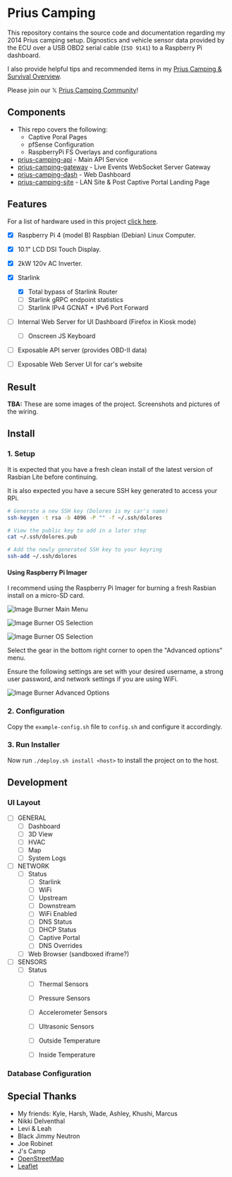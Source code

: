 # Prius Camping

This repository contains the source code and documentation regarding my 2014 Prius camping setup. Dignostics and vehicle sensor data provided by the ECU over a USB OBD2 serial cable (`ISO 9141`) to a Raspberry Pi dashboard.

I also provide helpful tips and recommended items in my [Prius Camping & Survival Overview](./docs/README.md).

Please join our 𝕏 [Prius Camping Community](https://x.com/i/communities/1760105186679570893)!

## Components
- This repo covers the following:
  - Captive Poral Pages
  - pfSense Configuration
  - RaspberryPi FS Overlays and configurations
- [prius-camping-api](https://github.com/anthonywww/prius-camping-api) - Main API Service
- [prius-camping-gateway](https://github.com/anthonywww/prius-camping-gateway) - Live Events WebSocket Server Gateway
- [prius-camping-dash](https://github.com/anthonywww/prius-camping-dash) - Web Dashboard
- [prius-camping-site](https://github.com/anthonywww/prius-camping-site) - LAN Site & Post Captive Portal Landing Page

## Features

For a list of hardware used in this project [click here](./docs/prius_camping.md#hardware).

- [x] Raspberry Pi 4 (model B) Raspbian (Debian) Linux Computer.
- [x] 10.1" LCD DSI Touch Display.
- [x] 2kW 120v AC Inverter.
- [x] Starlink
  - [x] Total bypass of Starlink Router
  - [ ] Starlink gRPC endpoint statistics
  - [ ] Starlink IPv4 GCNAT + IPv6 Port Forward
- [ ] Internal Web Server for UI Dashboard (Firefox in Kiosk mode)
  - [ ] Onscreen JS Keyboard
- [ ] Exposable API server (provides OBD-II data)
- [ ] Exposable Web Server UI for car's website


## Result

**TBA:** These are some images of the project. Screenshots and pictures of the wiring.



## Install

### 1. Setup

It is expected that you have a fresh clean install of the latest version of Rasbian Lite before continuing.

It is also expected you have a secure SSH key generated to access your RPi.

```sh
# Generate a new SSH key (Dolores is my car's name)
ssh-keygen -t rsa -b 4096 -P "" -f ~/.ssh/dolores

# View the public key to add in a later step
cat ~/.ssh/dolores.pub

# Add the newly generated SSH key to your keyring
ssh-add ~/.ssh/dolores
```

#### Using Raspberry Pi Imager

I recommend using the Raspberry Pi Imager for burning a fresh Rasbian install on a micro-SD card.

![Image Burner Main Menu](./images/image_burner_1.png)

![Image Burner OS Selection](./images/image_burner_2.png)

![Image Burner OS Selection](./images/image_burner_3.png)

Select the gear in the bottom right corner to open the "Advanced options" menu.

Ensure the following settings are set with your desired username, a strong user password, and network settings if you are using WiFi.

![Image Burner Advanced Options](./images/image_burner_4.png)



### 2. Configuration

Copy the `example-config.sh` file to `config.sh` and configure it accordingly.


### 3. Run Installer

Now run `./deploy.sh install <host>` to install the project on to the host.












## Development



### UI Layout


- [ ] GENERAL
  - [ ] Dashboard
  - [ ] 3D View
  - [ ] HVAC
  - [ ] Map
  - [ ] System Logs
- [ ] NETWORK
  - [ ] Status
    - [ ] Starlink
    - [ ] WiFi
    - [ ] Upstream
    - [ ] Downstream
    - [ ] WiFi Enabled
    - [ ] DNS Status
    - [ ] DHCP Status
    - [ ] Captive Portal
    - [ ] DNS Overrides
  - [ ] Web Browser (sandboxed iframe?)
- [ ] SENSORS
  - [ ] Status
    - [ ] Thermal Sensors
    - [ ] Pressure Sensors
    - [ ] Accelerometer Sensors
    - [ ] Ultrasonic Sensors
    - [ ] Outside Temperature
    - [ ] Inside Temperature


### Database Configuration












## Special Thanks
- My friends: Kyle, Harsh, Wade, Ashley, Khushi, Marcus
- Nikki Delventhal
- Levi & Leah
- Black Jimmy Neutron
- Joe Robinet
- J's Camp
- [OpenStreetMap](https://www.openstreetmap.org/)
- [Leaflet](https://leafletjs.com/)

